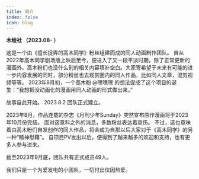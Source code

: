 ```yaml
---
title: 简介
index: false
icon: blog
---
```

  **木绘社 （2023.08- ）**

这是一个由《擅长捉弄的高木同学》粉丝组建而成的同人动画制作团队。
自从2022年高木同学剧场版上映后至今，便进入了又一段平淡时期，除了正常更新的漫画外，高木粉们也没什么别的相关内容填补空白。大家寄希望于未来有可能的进一步内容发展的同时，部分粉丝也去观赏圈内的同人作品，比如同人文章，混剪视频等等。
2023年8月初，一个高木粉 @嘿嘿嘿 的想法促成了这个项目的诞生：“我想把没动画化的漫画用同人动画的形式做出来。”

故事自此开始。
2023.8.2 团队正式建立。

2023年8月，作品连载的杂志《月刊少年Sunday》突然宣布原作漫画将于2023年10月份完结。
面对这意料之外的消息，多数粉丝表达着哀伤。
不过，这也意味着由高木粉们自发创作的同人作品，将会成为自那以后大家对于《高木同学》的另一种“精神慰藉”。
自项目PV发出以后，便得到了越来越多的欢迎和支持，也有更多人参与进来。

截至2023年9月底，团队共有正式成员49人。

我们只是一个为爱发电的小团队，一切付出仅因热爱。